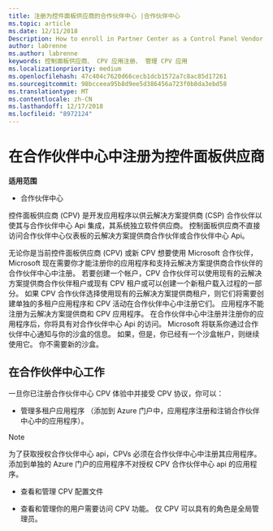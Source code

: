 ```yaml
---
title: 注册为控件面板供应商的合作伙伴中心 |合作伙伴中心
ms.topic: article
ms.date: 12/11/2018
Description: How to enroll in Partner Center as a Control Panel Vendor
author: labrenne
ms.author: labrenne
keywords: 控制面板供应商、 CPV 应用注册、 管理 CPV 应用
ms.localizationpriority: medium
ms.openlocfilehash: 47c404c7620d66cecb1dcb1572a7c8ac85d17261
ms.sourcegitcommit: 98bcceea95b8d9ee5d386456a723f0b8da3ebd58
ms.translationtype: MT
ms.contentlocale: zh-CN
ms.lasthandoff: 12/17/2018
ms.locfileid: "8972124"
---
```

# <a name="enroll-in-partner-center-as-a-control-panel-vendor"></a>在合作伙伴中心中注册为控件面板供应商

**适用范围**

- 合作伙伴中心

控件面板供应商 (CPV) 是开发应用程序以供云解决方案提供商 (CSP) 合作伙伴以使其与合作伙伴中心 Api 集成，其系统独立软件供应商。 控制面板供应商不直接访问合作伙伴中心仪表板的云解决方案提供商合作伙伴或合作伙伴中心 Api。

无论你是当前控件面板供应商 (CPV) 或新 CPV 想要使用 Microsoft 合作伙伴，Microsoft 现在需要你才能注册你的应用程序和支持云解决方案提供商合作伙伴的合作伙伴中心中注册。 若要创建一个帐户，CPV 合作伙伴可以使用现有的云解决方案提供商合作伙伴租户或现有 CPV 租户或可以创建一个新租户载入过程的一部分。 如果 CPV 合作伙伴选择使用现有的云解决方案提供商租户，则它们将需要创建单独的多租户应用程序和 CPV 活动在合作伙伴中心中注册它们。 应用程序不能注册为云解决方案提供商和 CPV 应用程序。 在合作伙伴中心中注册并注册你的应用程序后，你将具有对合作伙伴中心 Api 的访问。  Microsoft 将联系你通过合作伙伴中心通知与你的沙盒的信息。 如果，但是，你已经有一个沙盒帐户，则继续使用它。 你不需要新的沙盒。   


## <a name="working-in-partner-center"></a>在合作伙伴中心工作
一旦你已注册合作伙伴中心 CPV 体验中并接受 CPV 协议，你可以：

- 管理多租户应用程序 （添加到 Azure 门户中，应用程序注册和注销合作伙伴中心中的应用程序）。

>[!Note] 
>为了获取授权合作伙伴中心 api，CPVs 必须在合作伙伴中心中注册其应用程序。 添加到单独的 Azure 门户的应用程序不对授权 CPV 合作伙伴中心 api 的应用程序。 

- 查看和管理 CPV 配置文件 

- 查看和管理你的用户需要访问 CPV 功能。 仅 CPV 可以具有的角色是全局管理员。


